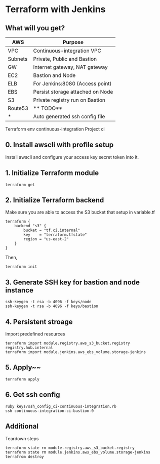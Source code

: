 # Terraform with Jenkins
## What will you get?
| AWS    | Purpose                          |
|--------|----------------------------------|
| VPC    | Continuous-integration VPC       |
| Subnets| Private, Public and Bastion      |
| GW     | Internet gateway, NAT gateway    |
| EC2    | Bastion and Node                 |
| ELB    | For Jenkins:8080 (Access point)  |
| EBS    | Persist storage attached on Node |
| S3     | Private registry run on Bastion  |
| Route53| ** TODO**                        |
| *      | Auto generated ssh config file   |

Terraform env continuous-integration
Project ci
## 0. Install awscli with profile setup
Install awscli and configure your access key secret token into it.
## 1. Initialize Terraform module
```language
terraform get
```
## 2. Initialize Terraform backend
Make sure you are able to access the S3 bucket that setup in variable.tf
```language
terraform {
    backend "s3" {
        bucket = "tf.ci.internal"
        key    = "terraform.tfstate"
        region = "us-east-2"
    }
}

```
Then,
```language
terraform init
```
## 3. Generate SSH key for bastion and node instance
```language
ssh-keygen -t rsa -b 4096 -f keys/node
ssh-keygen -t rsa -b 4096 -f keys/bastion
```
## 4. Persistent stroage
Import predefined resources
```language
terraform import module.registry.aws_s3_bucket.registry registry.hub.internal
terraform import module.jenkins.aws_ebs_volume.storage-jenkins
```
## 5. Apply~~
```language
terraform apply
```

## 6. Get ssh config
```language
ruby keys/ssh_config_ci-continuous-integration.rb
ssh continuous-integration-ci-bastion-0
```

## Additional
Teardown steps
```language
terraform state rm module.registry.aws_s3_bucket.registry
terraform state rm module.jenkins.aws_ebs_volume.storage-jenkins
terrafrom destroy
```